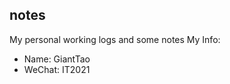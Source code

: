 ## notes
My personal working logs and some notes
My Info:
- Name: GiantTao
- WeChat: IT2021
    
    
